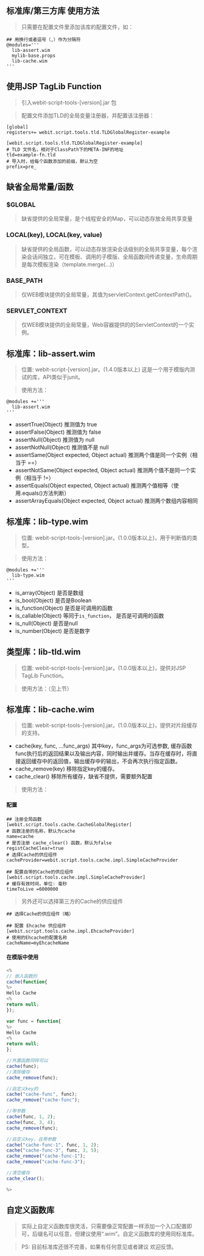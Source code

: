 ## 标准库/第三方库 使用方法

> 只需要在配置文件里添加该库的配置文件，如：

~~~~~
## 用换行或者逗号（,）作为分隔符
@modules='''
  lib-assert.wim
  mylib-base.props
  lib-cache.wim
'''
~~~~~

## 使用JSP TagLib Function

> 引入webit-script-tools-[version].jar 包

> 配置文件添加TLD的全局变量注册器，并配置该注册器：

~~~~~
[global]
registers+= webit.script.tools.tld.TLDGlobalRegister-example

[webit.script.tools.tld.TLDGlobalRegister-example]
# TLD 文件名，相对于ClassPath下的META-INF的地址
tld=example-fn.tld
# 导入时，给每个函数添加的前缀，默认为空
prefix=pre_
~~~~~

## 缺省全局常量/函数

### $GLOBAL
> 缺省提供的全局常量，是个线程安全的Map，可以动态存放全局共享变量

### LOCAL(key), LOCAL(key, value)
> 缺省提供的全局函数，可以动态存放渲染会话级别的全局共享变量，每个渲染会话间独立，可在模板、调用的子模版、全局函数间传递变量，生命周期是每次模板渲染（template.merge(...)）

### BASE_PATH
> 仅WEB模块提供的全局常量，其值为servletContext.getContextPath()。

### SERVLET_CONTEXT
> 仅WEB模块提供的全局常量，Web容器提供的的ServletContext的一个实例。

## 标准库：lib-assert.wim

> 位置: webit-script-[version].jar。(1.4.0版本以上) 这是一个用于模版内测试的库，API类似于junit。

> 使用方法：

~~~~~
@modules +='''
  lib-assert.wim
'''
~~~~~

+ assertTrue(Object)  推测值为 true
+ assertFalse(Object)  推测值为 false
+ assertNull(Object)  推测值为 null
+ assertNotNull(Object)  推测值不是 null
+ assertSame(Object expected, Object actual)  推测两个值是同一个实例（相当于 ==）
+ assertNotSame(Object expected, Object actual)  推测两个值不是同一个实例（相当于 !=）
+ assertEquals(Object expected, Object actual)  推测两个值相等（使用.equals()方法判断）
+ assertArrayEquals(Object expected, Object actual)  推测两个数组内容相同


## 标准库：lib-type.wim

> 位置: webit-script-tools-[version].jar。(1.0.0版本以上)，用于判断值的类型。

> 使用方法：

~~~~~
@modules +='''
  lib-type.wim
'''
~~~~~

+ is_array(Object)  是否是数组
+ is_bool(Object)  是否是Boolean
+ is_function(Object)  是否是可调用的函数
+ is_callable(Object)  等同于`is_function`， 是否是可调用的函数
+ is_null(Object)  是否是null
+ is_number(Object)  是否是数字


## 类型库：lib-tld.wim

> 位置: webit-script-tools-[version].jar。(1.0.0版本以上)，提供对JSP TagLib Function。

> 使用方法：（见上节）


## 标准库：lib-cache.wim

> 位置: webit-script-tools-[version].jar。(1.0.0版本以上)，提供对片段缓存的支持。

+ cache(key, func, ...func_args)  其中key，func_args为可选参数, 缓存函数func执行后的返回结果以及输出内容，同时输出并缓存。当存在缓存时，将直接返回缓存中的返回值，输出缓存中的输出，不会再次执行指定函数。
+ cache_remove(key)  移除指定key的缓存。
+ cache_clear()  移除所有缓存，缺省不提供，需要额外配置

> 使用方法：

#### 配置

~~~~~
## 注册全局函数
[webit.script.tools.cache.CacheGlobalRegister]
# 函数注册的名称，默认为cache
name=cache
# 是否注册 cache_clear() 函数，默认为false
registCacheClear=true
# 选择Cache的供应组件
cacheProvider=webit.script.tools.cache.impl.SimpleCacheProvider

## 配置自带的Cache的供应组件
[webit.script.tools.cache.impl.SimpleCacheProvider]
# 缓存有效时间，单位: 毫秒
timeToLive =6000000
~~~~~

> 另外还可以选择第三方的Cache的供应组件

~~~~~
## 选择Cache的供应组件（略）

## 配置 Ehcache 供应组件
[webit.script.tools.cache.impl.EhcacheProvider]
# 使用的Ehcache的配置名称
cacheName=myEhcacheName
~~~~~

#### 在模版中使用

~~~~~javascript
<%
// 嵌入函数的
cache(function{
%>
Hello Cache
<%
return null;
});

var func = function{
%>
Hello Cache
<%
return null;
};

//外置函数同样可以
cache(func);
//清除缓存
cache_remove(func);

//自定义key的
cache("cache-func", func);
cache_remove("cache-func");

//带参数
cache(func, 1, 2);
cache(func, 3, 4);
cache_remove(func);

//自定义key，且带参数
cache("cache-func-1", func, 1, 2);
cache("cache-func-3", func, 3, 5);
cache_remove("cache-func-1");
cache_remove("cache-func-3");

//清空缓存
cache_clear();

%>
~~~~~

## 自定义函数库

> 实际上自定义函数库很灵活，只需要像正常配置一样添加一个入口配置即可，后缀名可以任意，但建议使用“.wim”。自定义函数库的使用同标准库。

> PS: 目前标准库还很不完善，如果有任何意见或者建议 欢迎反馈。








